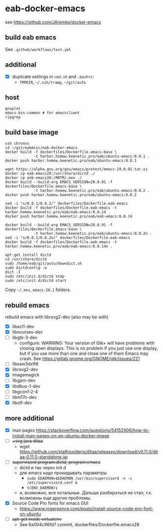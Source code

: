 # eab-docker-emacs

see https://github.com/JAremko/docker-emacs

## build eab emacs 

See `.github/workflows/test.yml`

## additional

- [x] duplicate settings in `cmd.sh` and `.bashrc`:
  - `TMPDIR`, `~/.ssh/tramp`, `~/git/auto`

## host

    gnuplot
    emacs-bin-common # for emacsclient
    ripgrep

## build base image

    ssh chronos
    cd ~/git/eabmisc/eab-docker-emacs
    docker build -f dockerfiles/Dockerfile.emacs-base \
                 -t harbor.homew.keenetic.pro/eab/ubuntu-emacs:0.0.1 .
    docker push harbor.homew.keenetic.pro/eab/ubuntu-emacs:0.0.1

    wget https://alpha.gnu.org/gnu/emacs/pretest/emacs-29.0.91.tar.xz
    docker cp eab-emacs28:/usr/share/dictd ./
    docker cp eab-emacs28:/RNTM/.eev ./
    docker build --build-arg EMACS_VERSION=29.0.91 -f dockerfiles/Dockerfile.emacs-base \
                 -t harbor.homew.keenetic.pro/eab/ubuntu-emacs:0.0.2 .
    docker push harbor.homew.keenetic.pro/eab/ubuntu-emacs:0.0.2

    sed -i "s/0.0.1/0.0.2/" dockerfiles/Dockerfile.eab-emacs
    docker build -f dockerfiles/Dockerfile.eab-emacs -t harbor.homew.keenetic.pro/eab/eab-emacs:0.0.14 .
    docker push harbor.homew.keenetic.pro/eab/eab-emacs:0.0.14

    docker build --build-arg EMACS_VERSION=29.0.91 -f dockerfiles/Dockerfile.emacs-base \
                 -t harbor.homew.keenetic.pro/eab/ubuntu-emacs:0.0.2n .
    sed -i "s/0.0.1/0.0.2n/" dockerfiles/Dockerfile.eab-emacs
    docker build -f dockerfiles/Dockerfile.eab-emacs -t harbor.homew.keenetic.pro/eab/eab-emacs:0.0.14n .
<!-- dictionary -->

    apt-get install dictd
    cd /usr/share/dictd
    sudo /home/eab/git/auto/downdict.sh
    sudo dictdconfig -w
    dict -I
    sudo /etc/init.d/dictd stop
    sudo /etc/init.d/dictd start

Copy `~/.eev`, `emacs-28.1` folders.

## rebuild emacs

rebuild emacs with librsvg2-dev (also may be with)

- [x] libacl1-dev
- [x] libncurses-dev
- [ ] libgtk-3-dev
  - configure: WARNING: Your version of Gtk+ will have problems with
    closing open displays.  This is no problem if you just use one
    display, but if you use more than one and close one of them Emacs
    may crash.  See https://gitlab.gnome.org/GNOME/gtk/issues/221
- [ ] libxaw3dxft6
- [x] librsvg2-dev
- [x] imagemagick
- [ ] libgpm-dev
- [x] libdbus-1-dev
- [ ] libgconf-2-4
- [ ] libm17n-dev
- [x] libotf-dev

## more additional

- [x] man pages https://stackoverflow.com/questions/54152906/how-to-install-man-pages-on-an-ubuntu-docker-image
- [ ] ~~+svg java ditaa~~
  - wget https://github.com/stathissideris/ditaa/releases/download/v0.11.0/ditaa-0.11.0-standalone.jar
- [ ] ~~supervisord program:dictd, program:emacs~~
  - dictd и так через init.d
  - для emacs надо прокидывать параметры
    - `sudo EDAEMON=$EDAEMON /usr/bin/supervisord -n -c /etc/supervisord.conf &`
    - `%(ENV_DAEMON)s`
  - и, возможно, все остальные. Дальше разбираться не стал,
    т.к. возможны еще другие проблемы.
- [x] Source Code Pro fonts for emacs GUI
  - https://www.rogerpence.com/posts/install-source-code-pro-font-on-ubuntu
- [ ] ~~apt-get inside virtualenv~~
  - See 6a004c96fd7 commit, dockerfiles/Dockerfile.emacs28
